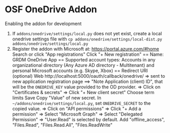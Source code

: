 # OSF OneDrive Addon

Enabling the addon for development

1. If `addons/onedrive/settings/local.py` does not yet exist, create a local onedrive settings file with `cp addons/onedrive/settings/local-dist.py addons/onedrive/settings/local.py`
2. Register the addon with Microsoft at: https://portal.azure.com/#home
   Search or click "App registrations"
   Click "+ New registration"
     == Name: GRDM OneDrive App
     == Supported account types:
        Accounts in any organizational directory (Any Azure AD directory - Multitenant) and personal Microsoft accounts (e.g. Skype, Xbox)
     == Redirect URI (optional)
        Web
        http://localhost:5000/oauth/callback/onedrive/
   => sent to new application registration page
     ==> "Note Application (client) ID", that will be the `ONEDRIVE_KEY` value provided to the OD provider.
   => Click on "Certificates & secrets"
     => Click "+ New client secret"
        Choose term limits
        Save
        Copy "Value" of new secret.  In `~/addons/onedrive/settings/local.py`, set `ONEDRIVE_SECRET` to the copied value.
   => Click on "API permissions"
     => Click "+ Add a permission"
       => Select "Microsoft Graph"
       => Select "Delegated Permission"
         => "User.Read" is selected by default.  Add "offline_access", "Files.Read",
            "Files.Read.All", "Files.ReadWrite"
